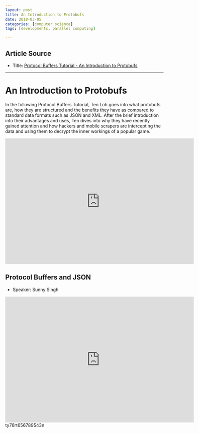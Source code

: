 ```yaml
---
layout: post
title: An Introduction to Protobufs
date: 2018-03-05
categories: [computer science]
tags: [developments, parallel computing]

---
```



## Article Source
* Title: [Protocol Buffers Tutorial - An Introduction to Protobufs](https://www.youtube.com/watch?v=72mPlAfHIjs)

---


# An Introduction to Protobufs
 
In the following Protocol Buffers Tutorial, Ten Loh goes into what protobufs are, how they are structured and the benefits they have as compared to standard data formats such as JSON and XML. After the brief introduction into their advantages and uses, Ten dives into why they have recently gained attention and how hackers and mobile scrapers are intercepting the data and using them to decrypt the inner workings of a popular game.

<iframe width="600" height="400" src="https://www.youtube.com/embed/72mPlAfHIjs" frameborder="0" allow="autoplay; encrypted-media" allowfullscreen></iframe>


## Protocol Buffers and JSON

* Speaker: Sunny Singh

<iframe width="600" height="400" src="https://www.youtube.com/embed/9IUrAZHxn3s" frameborder="0" allow="autoplay; encrypted-media" allowfullscreen></iframe>ty76rt656789543n